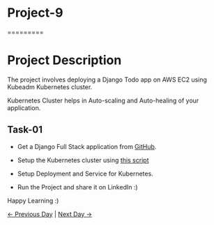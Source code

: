 # Project-9

=========

# Project Description

The project involves deploying a Django Todo app on AWS EC2 using Kubeadm Kubernetes cluster.

Kubernetes Cluster helps in Auto-scaling and Auto-healing of your application.

## Task-01

- Get a Django Full Stack application from [GitHub](https://github.com/LondheShubham153/django-todo-cicd).

- Setup the Kubernetes cluster using [this script](https://github.com/RishikeshOps/Scripts/blob/main/k8sss.sh)

- Setup Deployment and Service for Kubernetes.

- Run the Project and share it on LinkedIn :)

Happy Learning :)

[← Previous Day](../day87/README.md) | [Next Day →](../day89/README.md)
